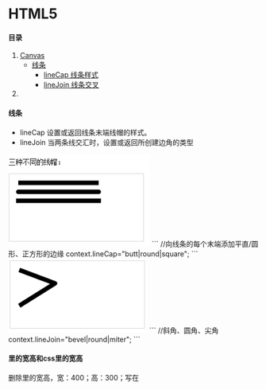 # HTML5

#### 目录
<ol>
    <li><a href="#canvas">Canvas</a>
      <ul>
          <li><a href="#canvas-1">线条</a>
            <ul>
              <li><a href="#canvas-1.1">lineCap 线条样式</a></li>
              <li><a href="#canvas-1.1">lineJoin 线条交叉</a></li>
            </ul>
            </li>
      </ul>
    </li>
    <li><a href="#canvas"></a></li>
</ol>


#### 线条
- lineCap 设置或返回线条末端线帽的样式。
- lineJoin 当两条线交汇时，设置或返回所创建边角的类型

<img src="./images/lineCap.png">
```
//向线条的每个末端添加平直/圆形、正方形的边缘
context.lineCap="butt|round|square";
```

<img src="./images/lineJoin.png">
```
//斜角、圆角、尖角
context.lineJoin="bevel|round|miter";  
```

#### <canvas>里的宽高和css里的宽高
删除<canvas>里的宽高，宽：400；高：300；写在<style>里的效果：

- 为什么两者的效果会不一样呢？
　　canvas跟其他标签一样，也可以通过css来定义样式。但这里需要注意的是：canvas的默认宽高为300px * 150px,在css中为canvas定义宽高，实际上把宽高为300px * 150px的画布进行了拉伸，如果在这样的情况下进行canvas绘图，你得到的图形可能就是变形的效果。所以，在canvas绘图时，应该在canvas标签里直接定义宽高。
